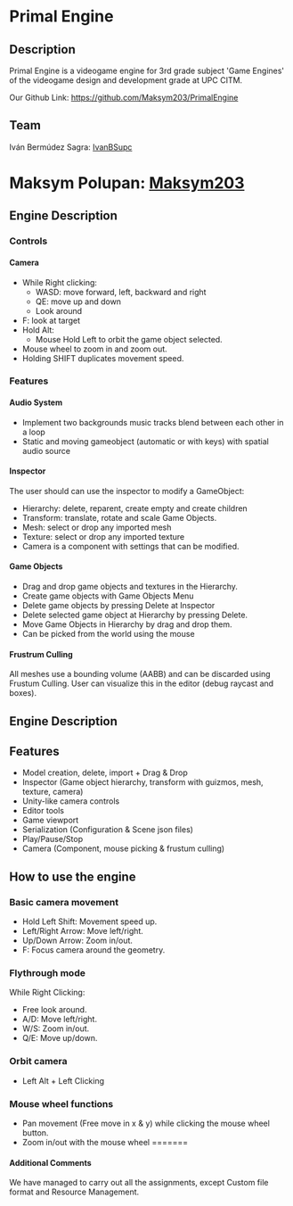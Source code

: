 # Primal Engine

## Description
Primal Engine is a videogame engine for 3rd grade subject 'Game Engines' of the videogame design and development grade at UPC CITM.

Our Github Link: https://github.com/Maksym203/PrimalEngine

## Team
Iván Bermúdez Sagra: [IvanBSupc](https://github.com/IvanBSupc)

Maksym Polupan: [Maksym203](https://github.com/Maksym203)
=======
## Engine Description

### Controls

#### Camera
- While Right clicking:
	- WASD: move forward, left, backward and right
	- QE: move up and down
	- Look around
- F: look at target
- Hold Alt:
	- Mouse Hold Left to orbit the game object selected.
- Mouse wheel to zoom in and zoom out.
- Holding SHIFT duplicates movement speed.

### Features

#### Audio System
-  Implement two backgrounds music tracks blend between each other in a loop
-  Static and moving gameobject (automatic or with keys) with spatial audio source

#### Inspector
The user should can use the inspector to modify a GameObject:
- Hierarchy: delete, reparent, create empty and create children
- Transform: translate, rotate and scale Game Objects.
- Mesh: select or drop any imported mesh
- Texture: select or drop any imported texture
- Camera is a component with settings that can be modified.

#### Game Objects
- Drag and drop game objects and textures in the Hierarchy.
- Create game objects with Game Objects Menu
- Delete game objects by pressing Delete at Inspector
- Delete selected game object at Hierarchy by pressing Delete.
- Move Game Objects in Hierarchy by drag and drop them.
- Can be picked from the world using the mouse

#### Frustrum Culling
All meshes use a bounding volume (AABB) and can be discarded using Frustum Culling. User can visualize this in the editor (debug raycast and boxes).

## Engine Description

## Features
* Model creation, delete, import + Drag & Drop
* Inspector (Game object hierarchy, transform with guizmos, mesh, texture, camera)
* Unity-like camera controls
* Editor tools
* Game viewport
* Serialization (Configuration & Scene json files)
* Play/Pause/Stop
* Camera (Component, mouse picking & frustum culling)

## How to use the engine
### Basic camera movement
* Hold Left Shift: Movement speed up.
* Left/Right Arrow: Move left/right.
* Up/Down Arrow: Zoom in/out.
* F: Focus camera around the geometry.

### Flythrough mode
While Right Clicking:
* Free look around.
* A/D: Move left/right.
* W/S: Zoom in/out.
* Q/E: Move up/down.

### Orbit camera
* Left Alt + Left Clicking

### Mouse wheel functions
* Pan movement (Free move in x & y) while clicking the mouse wheel button.
* Zoom in/out with the mouse wheel
=======
#### Additional Comments
We have managed to carry out all the assignments, except Custom file format and Resource Management.
